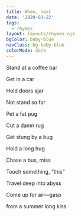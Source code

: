 ```yaml
---
title: When, next
date: '2020-03-22'
tags:
  - rhymes
layout: layouts/rhymes.njk
bgColor: baby-blue
navClass: bg-baby-blue
colorMode: dark
---
```


Stand at a coffee bar

Get in a car

Hold doors ajar

Not stand so far

Pet a fat pug

Cut a damn rug

Get stung by a bug

Hold a long hug

Chase a bus, miss

Touch something, “this”

Travel deep into abyss

Come up for air—gasp

from a summer long kiss
